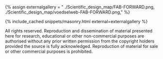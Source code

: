 

{% assign externalgallery = "
./Scientific_design_map/FAB-FORWARD.png,
./Scientific_design_map/voedselweb-FAB-FORWARD.png," %}

{% include_cached snippets/masonry.html external=externalgallery %}

All rights reserved. Reproduction and dissemination of material presented here for research, educational or other non-commercial purposes are authorised without any prior written permission from the copyright holders provided the source is fully acknowledged. Reproduction of material for sale or other commercial purposes is prohibited.
